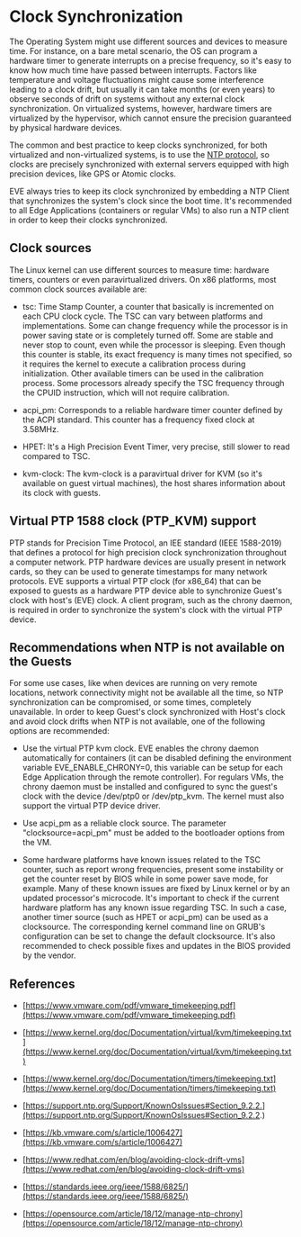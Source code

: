 # Clock Synchronization

The Operating System might use different sources and devices to measure
time. For instance, on a bare metal scenario, the OS can program a hardware
timer to generate interrupts on a precise frequency, so it's easy to know
how much time have passed between interrupts. Factors like temperature and
voltage fluctuations might cause some interference leading to a clock
drift, but usually it can take months (or even years) to observe seconds of
drift on systems without any external clock synchronization. On virtualized
systems, however, hardware timers are virtualized by the hypervisor, which
cannot ensure the precision guaranteed by physical hardware devices.

The common and best practice to keep clocks synchronized, for both
virtualized and non-virtualized systems, is to use the [NTP protocol](./DEVICE-CONNECTIVITY.md#network-time-protocol-ntp),
so clocks are precisely synchronized with external servers equipped with high
precision devices, like GPS or Atomic clocks.

EVE always tries to keep its clock synchronized by embedding a NTP Client
that synchronizes the system's clock since the boot time. It's recommended
to all Edge Applications (containers or regular VMs) to also run a NTP
client in order to keep their clocks synchronized.

## Clock sources

The Linux kernel can use different sources to measure time: hardware
timers, counters or even paravirtualized drivers. On x86 platforms, most
common clock sources available are:

- tsc: Time Stamp Counter, a counter that basically is incremented on each
  CPU clock cycle. The TSC can vary between platforms and implementations.
  Some can change frequency while the processor is in power saving state or
  is completely turned off. Some are stable and never stop to count, even
  while the processor is sleeping. Even though this counter is stable, its
  exact frequency is many times not specified, so it requires the kernel to
  execute a calibration process during initialization. Other available
  timers can be used in the calibration process. Some processors already
  specify the TSC frequency through the CPUID instruction, which will not
  require calibration.

- acpi_pm: Corresponds to a reliable hardware timer counter defined by
  the ACPI standard. This counter has a frequency fixed clock at 3.58MHz.

- HPET: It's a High Precision Event Timer, very precise, still slower to
  read compared to TSC.

- kvm-clock: The kvm-clock is a paravirtual driver for KVM (so it's
  available on guest virtual machines), the host shares information about
  its clock with guests.

## Virtual PTP 1588 clock (PTP_KVM) support

PTP stands for Precision Time Protocol, an IEE standard (IEEE 1588-2019)
that defines a protocol for high precision clock synchronization throughout
a computer network. PTP hardware devices are usually present in network
cards, so they can be used to generate timestamps for many network
protocols. EVE supports a virtual PTP clock (for x86_64) that can be
exposed to guests as a hardware PTP device able to synchronize Guest's
clock with host's (EVE) clock. A client program, such as the chrony daemon,
is required in order to synchronize the system's clock with the virtual PTP
device.

## Recommendations when NTP is not available on the Guests

For some use cases, like when devices are running on very remote locations,
network connectivity might not be available all the time, so NTP
synchronization can be compromised, or some times, completely unavailable.
In order to keep Guest's clock synchronized with Host's clock and avoid
clock drifts when NTP is not available, one of the following options are
recommended:

- Use the virtual PTP kvm clock. EVE enables the chrony daemon
  automatically for containers (it can be disabled defining the environment
  variable EVE_ENABLE_CHRONY=0, this variable can be setup for each Edge
  Application through the remote controller). For regulars VMs, the chrony
  daemon must be installed and configured to sync the guest's clock with
  the device /dev/ptp0 or /dev/ptp_kvm. The kernel must also support the
  virtual PTP device driver.

- Use acpi_pm as a reliable clock source. The parameter
  "clocksource=acpi_pm" must be added to the bootloader options from the
  VM.

- Some hardware platforms have known issues related to the TSC counter,
  such as report wrong frequencies, present some instability or get the
  counter reset by BIOS while in some power save mode, for example. Many of
  these known issues are fixed by Linux kernel or by an updated processor's
  microcode. It's important to check if the current hardware platform has
  any known issue regarding TSC. In such a case, another timer source (such
  as HPET or acpi_pm) can be used as a clocksource. The corresponding
  kernel command line on GRUB's configuration can be set to change the
  default clocksource. It's also recommended to check possible fixes and
  updates in the BIOS provided by the vendor.

## References

- [https://www.vmware.com/pdf/vmware_timekeeping.pdf](https://www.vmware.com/pdf/vmware_timekeeping.pdf)

- [https://www.kernel.org/doc/Documentation/virtual/kvm/timekeeping.txt](https://www.kernel.org/doc/Documentation/virtual/kvm/timekeeping.txt)

- [https://www.kernel.org/doc/Documentation/timers/timekeeping.txt](https://www.kernel.org/doc/Documentation/timers/timekeeping.txt)

- [https://support.ntp.org/Support/KnownOsIssues#Section_9.2.2.](https://support.ntp.org/Support/KnownOsIssues#Section_9.2.2.)

- [https://kb.vmware.com/s/article/1006427](https://kb.vmware.com/s/article/1006427)

- [https://www.redhat.com/en/blog/avoiding-clock-drift-vms](https://www.redhat.com/en/blog/avoiding-clock-drift-vms)

- [https://standards.ieee.org/ieee/1588/6825/](https://standards.ieee.org/ieee/1588/6825/)

- [https://opensource.com/article/18/12/manage-ntp-chrony](https://opensource.com/article/18/12/manage-ntp-chrony)
